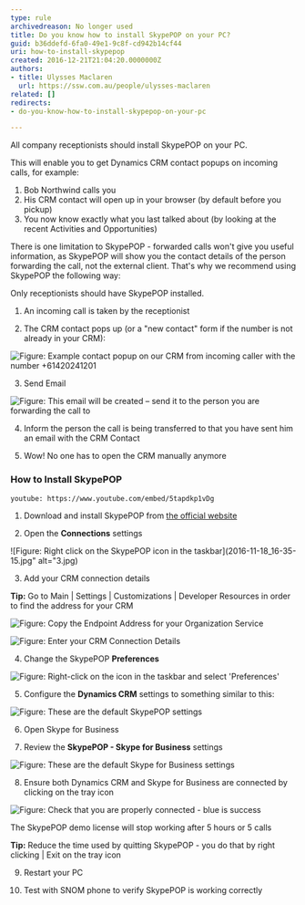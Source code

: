 ```yaml
---
type: rule
archivedreason: No longer used
title: Do you know how to install SkypePOP on your PC?
guid: b36ddefd-6fa0-49e1-9c8f-cd942b14cf44
uri: how-to-install-skypepop
created: 2016-12-21T21:04:20.0000000Z
authors:
- title: Ulysses Maclaren
  url: https://ssw.com.au/people/ulysses-maclaren
related: []
redirects:
- do-you-know-how-to-install-skypepop-on-your-pc

---
```


All company receptionists should install SkypePOP on your PC.
 
This will enable you to get Dynamics CRM contact popups on incoming calls, for example:

1. Bob Northwind calls you
2. His CRM contact will open up in your browser (by default before you pickup)
3. You now know exactly what you last talked about (by looking at the recent Activities and Opportunities)

There is one limitation to SkypePOP - forwarded calls won't give you useful information, as SkypePOP will show you the contact details of the person forwarding the call, not the external client. That's why we recommend using SkypePOP the following way:

<!--endintro-->

Only receptionists should have SkypePOP installed.

1. An incoming call is taken by the receptionist

2. The CRM contact pops up (or a "new contact" form if the number is not already in your CRM):

![Figure: Example contact popup on our CRM from incoming caller with the number +61420241201](1.png)

3. Send Email

![Figure: This email will be created – send it to the person you are forwarding the call to](2.png)


4. Inform the person the call is being transferred to that you have sent him an email with the CRM Contact

5. Wow! No one has to open the CRM manually anymore

### How to Install SkypePOP

`youtube: https://www.youtube.com/embed/5tapdkp1vDg`

1. Download and install SkypePOP from     [the official website](http://www.appvnet.com/)

2. Open the **Connections** settings

![Figure: Right click on the SkypePOP icon in the taskbar](2016-11-18_16-35-15.jpg" alt="3.jpg)

3. Add your CRM connection details

**Tip:** Go to Main | Settings | Customizations | Developer Resources in order to find the address for your CRM 

![Figure: Copy the Endpoint Address for your Organization Service](CRM_Endpoint_Address_SkypePOP.jpg)

![Figure: Enter your CRM Connection Details](2016-12-02_15-14-23.jpg)

4. Change the SkypePOP  **Preferences**

![Figure: Right-click on the icon in the taskbar and select 'Preferences'](2016-12-22_9-13-03.jpg)

5. Configure the **Dynamics CRM** settings to something similar to this: 
      
![Figure: These are the default SkypePOP settings](50.jpg)

6. Open Skype for Business

7. Review the **SkypePOP - Skype for Business** settings
      
![Figure: These are the default Skype for Business settings](2016-11-18_16-44-59.jpg)

8. Ensure both Dynamics CRM and Skype for Business are connected by clicking on the tray icon

![Figure: Check that you are properly connected - blue is success](2016-11-18_16-47-00.jpg)


The SkypePOP demo license will stop working after 5 hours or 5 calls

**Tip:** Reduce the time used by quitting SkypePOP - you do that by right clicking | Exit on the tray icon

9. Restart your PC

10. Test with SNOM phone to verify SkypePOP is working correctly
